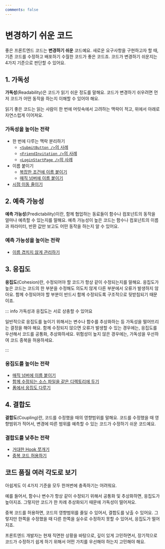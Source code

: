 ```yaml
---
comments: false
---
```

# 변경하기 쉬운 코드

좋은 프론트엔드 코드는 **변경하기 쉬운** 코드예요.
새로운 요구사항을 구현하고자 할 때, 기존 코드를 수정하고 배포하기 수월한 코드가 좋은 코드죠.
코드가 변경하기 쉬운지는 4가지 기준으로 판단할 수 있어요.

## 1. 가독성

**가독성**(Readability)은 코드가 읽기 쉬운 정도를 말해요. 
코드가 변경하기 쉬우려면 먼저 코드가 어떤 동작을 하는지 이해할 수 있어야 해요. 

읽기 좋은 코드는 읽는 사람이 한 번에 머릿속에서 고려하는 맥락이 적고, 위에서 아래로 자연스럽게 이어져요.

### 가독성을 높이는 전략

- 한 번에 다루는 맥락 분리하기
    - [`<SubmitButton />`의 사례](./examples/submit-button.md)
    - [`<FriendInvitation />`의 사례](./examples/friend-invitation.md)
    - [`<LoginStartPage />`의 사례](./examples/login-start-page.md)
- 이름 붙이기
    - [복잡한 조건에 이름 붙이기](./examples/condition-name.md)
    - [매직 넘버에 이름 붙이기](./examples/magic-number-readability.md)
- [시점 이동 줄이기](./examples/user-policy.md)

## 2. 예측 가능성

**예측 가능성**(Predictability)이란, 함께 협업하는 동료들이 함수나 컴포넌트의 동작을 얼마나 예측할 수 있는지를 말해요.
예측 가능성이 높은 코드는 함수나 컴포넌트의 이름과 파라미터, 반환 값만 보고도 어떤 동작을 하는지 알 수 있어요.

### 예측 가능성을 높이는 전략

- [이름 겹치지 않게 관리하기](./examples/http.md)

## 3. 응집도

**응집도**(Cohesion)란, 수정되어야 할 코드가 항상 같이 수정되는지를 말해요. 
응집도가 높은 코드는 코드의 한 부분을 수정해도 의도치 않게 다른 부분에서 오류가 발생하지 않아요.
함께 수정되어야 할 부분이 반드시 함께 수정되도록 구조적으로 뒷받침되기 때문이죠.

::: info 가독성과 응집도는 서로 상충할 수 있어요

일반적으로 응집도를 높이기 위해서는 변수나 함수를 추상화하는 등 가독성을 떨어뜨리는 결정을 해야 해요.
함께 수정되지 않으면 오류가 발생할 수 있는 경우에는, 응집도를 우선해서 코드를 공통화, 추상화하세요.
위험성이 높지 않은 경우에는, 가독성을 우선하여 코드 중복을 허용하세요.

:::

### 응집도를 높이는 전략

- [매직 넘버에 이름 붙이기](./examples/magic-number-cohesion.md)
- [함께 수정되는 소스 파일을 같은 디렉토리에 두기](./examples/code-directory.md)
- [폼에서 응집도 다루기](./examples/form-fields.md)

## 4. 결합도

**결합도**(Coupling)란, 코드를 수정했을 때의 영향범위를 말해요. 
코드를 수정했을 때 영향범위가 적어서, 변경에 따른 범위를 예측할 수 있는 코드가 수정하기 쉬운 코드예요. 

### 결합도를 낮추는 전략

- [거대한 Hook 쪼개기](./examples/use-page-state.md)
- [중복 코드 허용하기](./examples/use-bottom-sheet.md)


## 코드 품질 여러 각도로 보기

아쉽게도 이 4가지 기준을 모두 한꺼번에 충족하기는 어려워요. 

예를 들어서, 함수나 변수가 항상 같이 수정되기 위해서 공통화 및 추상화하면, 응집도가 높아지죠. 그렇지만 코드가 한 차례 추상화되기 때문에 가독성이 떨어져요.

중복 코드를 허용하면, 코드의 영향범위를 줄일 수 있어서, 결합도를 낮출 수 있어요. 그렇지만 한쪽을 수정했을 때 다른 한쪽을 실수로 수정하지 못할 수 있어서, 응집도가 떨어지죠.

프론트엔드 개발자는 현재 직면한 상황을 바탕으로, 깊이 있게 고민하면서, 장기적으로 코드가 수정하기 쉽게 하기 위해서 어떤 가치를 우선해야 하는지 고민해야 해요.
